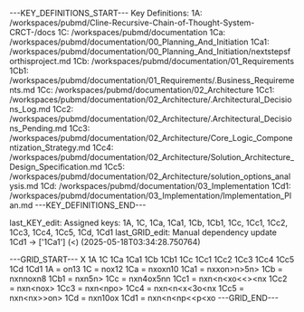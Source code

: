 ---KEY_DEFINITIONS_START---
Key Definitions:
1A: /workspaces/pubmd/Cline-Recursive-Chain-of-Thought-System-CRCT-/docs
1C: /workspaces/pubmd/documentation
1Ca: /workspaces/pubmd/documentation/00_Planning_And_Initiation
1Ca1: /workspaces/pubmd/documentation/00_Planning_And_Initiation/nextstepsforthisproject.md
1Cb: /workspaces/pubmd/documentation/01_Requirements
1Cb1: /workspaces/pubmd/documentation/01_Requirements/.Business_Requirements.md
1Cc: /workspaces/pubmd/documentation/02_Architecture
1Cc1: /workspaces/pubmd/documentation/02_Architecture/.Architectural_Decisions_Log.md
1Cc2: /workspaces/pubmd/documentation/02_Architecture/.Architectural_Decisions_Pending.md
1Cc3: /workspaces/pubmd/documentation/02_Architecture/Core_Logic_Componentization_Strategy.md
1Cc4: /workspaces/pubmd/documentation/02_Architecture/Solution_Architecture_Design_Specification.md
1Cc5: /workspaces/pubmd/documentation/02_Architecture/solution_options_analysis.md
1Cd: /workspaces/pubmd/documentation/03_Implementation
1Cd1: /workspaces/pubmd/documentation/03_Implementation/Implementation_Plan.md
---KEY_DEFINITIONS_END---

last_KEY_edit: Assigned keys: 1A, 1C, 1Ca, 1Ca1, 1Cb, 1Cb1, 1Cc, 1Cc1, 1Cc2, 1Cc3, 1Cc4, 1Cc5, 1Cd, 1Cd1
last_GRID_edit: Manual dependency update 1Cd1 -> ['1Ca1'] (<) (2025-05-18T03:34:28.750764)

---GRID_START---
X 1A 1C 1Ca 1Ca1 1Cb 1Cb1 1Cc 1Cc1 1Cc2 1Cc3 1Cc4 1Cc5 1Cd 1Cd1
1A = on13
1C = nox12
1Ca = nxoxn10
1Ca1 = nxxon>n>5n>
1Cb = nxnnoxn8
1Cb1 = nxn<xon>5n>
1Cc = nxn4ox5nn
1Cc1 = nxn<n<xo<<><nx
1Cc2 = nxn<n<x>ox><n>
1Cc3 = nxn<n<x>po><n>
1Cc4 = nxn<n<x<3o<nx
1Cc5 = nxn<n<x>x>>on>
1Cd = nxn10ox
1Cd1 = nxn<n<np<<p<xo
---GRID_END---
